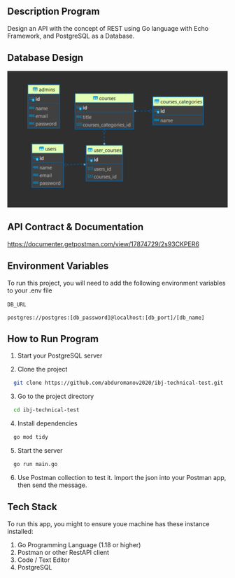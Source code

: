 ## Description Program

Design an API with the concept of REST using Go language with Echo Framework, and PostgreSQL as a Database.

## Database Design

![App Screenshot](https://github.com/abduromanov2020/ibj-technical-test/blob/main/database-design.png)

## API Contract & Documentation

https://documenter.getpostman.com/view/17874729/2s93CKPER6

## Environment Variables

To run this project, you will need to add the following environment variables to your .env file

`DB_URL`

    postgres://postgres:[db_password]@localhost:[db_port]/[db_name]

## How to Run Program

1. Start your PostgreSQL server

2. Clone the project

```bash
  git clone https://github.com/abduromanov2020/ibj-technical-test.git
```

3. Go to the project directory

```bash
  cd ibj-technical-test
```

4. Install dependencies

```bash
  go mod tidy
```

5. Start the server

```bash
  go run main.go
```

6. Use Postman collection to test it. Import the json into your Postman app, then send the message.

## Tech Stack

To run this app, you might to ensure youe machine has these instance installed:

1. Go Programming Language (1.18 or higher)
2. Postman or other RestAPI client
3. Code / Text Editor
4. PostgreSQL
